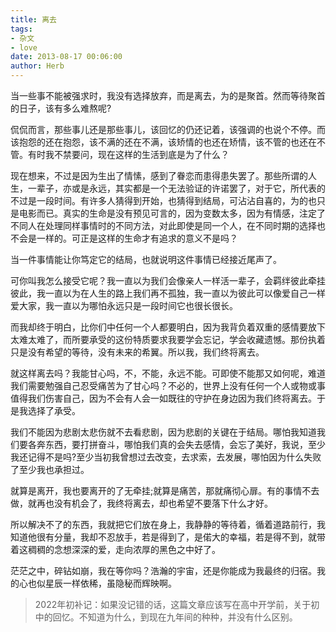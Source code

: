 ```yaml
---
title: 离去
tags:
- 杂文
- love
date: 2013-08-17 00:06:00
author: Herb
---
```


当一些事不能被强求时，我没有选择放弃，而是离去，为的是聚首。然而等待聚首的日子，该有多么难熬呢?

侃侃而言，那些事儿还是那些事儿，该回忆的仍还记着，该强调的也说个不停。而该抱怨的还在抱怨，该不满的还在不满，该矫情的也还在矫情，该不管的也还在不管。有时我不禁要问，现在这样的生活到底是为了什么？

现在想来，不过是因为生出了情愫，感到了眷恋而患得患失罢了。那些所谓的人生，一辈子，亦或是永远，其实都是一个无法验证的许诺罢了，对于它，所代表的不过是一段时间。有许多人猜得到开始，也猜得到结局，可沾沾自喜的，为的也只是电影而已。真实的生命是没有预见可言的，因为变数太多，因为有情感，注定了不同人在处理同样事情时的不同方法，对此即使是同一个人，在不同时期的选择也不会是一样的。可正是这样的生命才有追求的意义不是吗？

当一件事情能让你笃定它的结局，也就说明这件事情已经接近尾声了。

可你叫我怎么接受它呢？我一直以为我们会像亲人一样活一辈子，会羁绊彼此牵挂彼此，我一直以为在人生的路上我们再不孤独，我一直以为彼此可以像爱自己一样爱大家，我一直以为哪怕永远只是一段时间它也很长很长。

而我却终于明白，比你们中任何一个人都要明白，因为我背负着双重的感情要放下太难太难了，而所要承受的这份特质要求我要学会忘记，学会收藏遗憾。那份执着只是没有希望的等待，没有未来的希翼。所以我，我们终将离去。

就这样离去吗？我能甘心吗，不，不能，永远不能。可即使不能那又如何呢，难道我们需要勉强自己忍受痛苦为了甘心吗？不必的，世界上没有任何一个人或物或事值得我们伤害自己，因为不会有人会一如既往的守护在身边因为我们终将离去。于是我选择了承受。

我们不能因为悲剧太悲伤就不去看悲剧，因为悲剧的关键在于结局。哪怕我知道我们要各奔东西，要打拼奋斗，哪怕我们真的会失去感情，会忘了美好，我说，至少我还记得不是吗?至少当初我曾想过去改变，去求索，去发展，哪怕因为什么失败了至少我也承担过。

就算是离开，我也要离开的了无牵挂;就算是痛苦，那就痛彻心扉。有的事情不去做，就再也没有机会了，我终将离去，却也希望不要落下什么才好。

所以解决不了的东西，我就把它们放在身上，我静静的等待着，循着道路前行，我知道他很有分量，我却不忍放手，若是得到了，是偌大的幸福，若是得不到，就带着这稠稠的念想深深的爱，走向浓厚的黑色之中好了。

茫茫之中，碎钻如崩，我在等你吗？浩瀚的宇宙，还是你能成为我最终的归宿。我的心也似星辰一样依稀，虽隐秘而辉映啊。

>2022年初补记：如果没记错的话，这篇文章应该写在高中开学前，关于初中的回忆。不知道为什么，到现在九年间的种种，并没有什么区别。